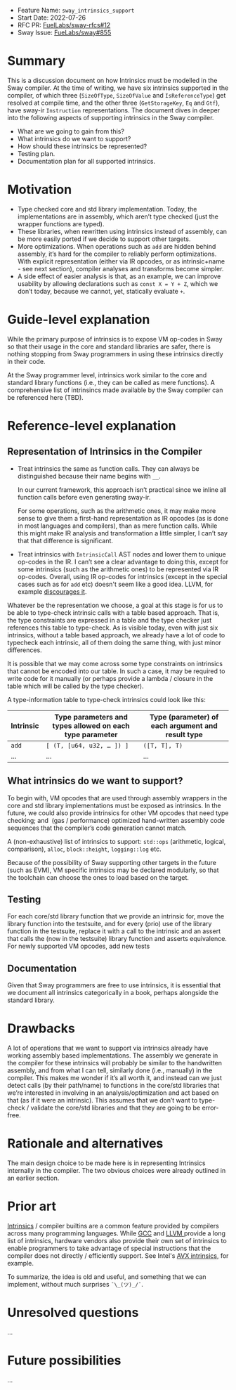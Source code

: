 - Feature Name: `sway_intrinsics_support`
- Start Date: 2022-07-26
- RFC PR: [FuelLabs/sway-rfcs#12](https://github.com/FuelLabs/sway-rfcs/pull/12)
- Sway Issue: [FueLabs/sway#855](https://github.com/FuelLabs/sway/issues/855)

# Summary

[summary]: #summary

This is a discussion document on how Intrinsics must be modelled in the Sway compiler. At the time of writing, we have six intrinsics supported in the compiler, of which three (`SizeOfType`, `SizeOfValue` and `IsReferenceType`) get resolved at compile time, and the other three (`GetStorageKey`, `Eq` and `Gtf`),  have sway-ir `Instruction` representations. The document dives in deeper into the following aspects of supporting intrinsics in the Sway compiler.

- What are we going to gain from this?
- What intrinsics do we want to support?
- How should these intrinsics be represented?
- Testing plan.
- Documentation plan for all supported intrinsics.

# Motivation

[motivation]: #motivation
- Type checked core and std library implementation. Today, the implementations are in assembly, which aren’t type checked (just the wrapper functions are typed).
- These libraries, when rewritten using intrinsics instead of assembly, can be more easily ported if we decide to support other targets.
- More optimizations. When operations such as `add` are hidden behind assembly, it’s hard for the compiler to reliably perform optimizations. With explicit representation (either via IR opcodes, or as intrinsic+name - see next section), compiler analyses and transforms become simpler.
- A side effect of easier analysis is that, as an example, we can improve usability by allowing declarations such as `const X = Y + Z`, which we don’t today, because we cannot, yet, statically evaluate `+`.

# Guide-level explanation

[guide-level-explanation]: #guide-level-explanation

While the primary purpose of intrinsics is to expose VM op-codes
in Sway so that their usage in the core and standard libraries are
safer, there is nothing stopping from Sway programmers in using
these intrinsics directly in their code.

At the Sway programmer level, intrinsics work similar to the core and
standard library functions (i.e., they can be called as mere functions).
A comprehensive list of intrinsincs made available by the Sway compiler
can be referenced here (TBD).

# Reference-level explanation

[reference-level-explanation]: #reference-level-explanation

## Representation of Intrinsics in the Compiler
- Treat intrinsics the same as function calls. They can always be
  distinguished because their name begins with `__`.

  In our current framework, this approach isn’t practical since we inline all function calls before even generating sway-ir.

  For some operations, such as the arithmetic ones, it may make more sense to give them a first-hand representation as IR opcodes (as is done in most languages and compilers), than as mere function calls. While this might make IR analysis and transformation a little simpler, I can’t say that that difference is significant.

- Treat intrinsics with `IntrinsicCall` AST nodes and lower them to
  unique op-codes in the IR. I can’t see a clear advantage to doing
  this, except for some intrinsics (such as the arithmetic ones) to
  be represented via IR op-codes. Overall, using IR op-codes for
  intrinsics (except in the special cases such as for `add` etc)
  doesn't seem like a good idea. LLVM, for example
  [discourages it](https://llvm.org/docs/ExtendingLLVM.html#introduction-and-warning).

Whatever be the representation we choose, a goal at this stage is for us to be able to type-check intrinsic calls with a table based approach. That is, the type constraints are expressed in a table and the type checker just references this table to type-check. As is visible today, even with just six intrinsics, without a table based approach, we already have a lot of code to typecheck each intrinsic, all of them doing the same thing, with just minor differences.

It is possible that we may come across some type constraints on intrinsics that cannot be encoded into our table. In such a case, it may be required to write code for it manually (or perhaps provide a lambda / closure in the table which will be called by the type checker).

A type-information table to type-check intrinsics could look like this:

| Intrinsic | Type parameters and types allowed on each type parameter |Type (parameter) of each argument and result type |
| ----------- | ----------- | ----------- |
| `add`       | `[ (T, [u64, u32, … ]) ]`   | `([T, T], T)` |
|  ...        |    ...      |  ...        |


## What intrinsics do we want to support?
To begin with, VM opcodes that are used through assembly wrappers in the core and std library implementations must be exposed as intrinsics. In the future, we could also provide intrinsics for other VM opcodes that need type checking; and  (gas / performance) optimized hand-written assembly code sequences that the compiler’s code generation cannot match.

A (non-exhaustive) list of intrinsics to support: `std::ops` (arithmetic, logical, comparison), `alloc`, `block::height`, `logging::log` etc.

Because of the possibility of Sway supporting other targets in the future
(such as EVM), VM specific intrinsics may be declared modularly, so that
the toolchain can choose the ones to load based on the target.

## Testing
For each core/std library function that we provide an intrinsic for, move the library function into the testsuite, and for every (prio) use of the library function in the testsuite, replace it with a call to the intrinsic and an assert that calls the (now in the testsuite) library function and asserts equivalence. For newly supported VM opcodes, add new tests

## Documentation
Given that Sway programmers are free to use intrinsics, it is essential
that we document all intrinsics categorically in a book, perhaps
alongside the standard library.

# Drawbacks

[drawbacks]: #drawbacks

A lot of operations that we want to support via intrinsics already have working assembly based implementations. The assembly we generate in the compiler for these intrinsics will probably be similar to the handwritten assembly, and from what I can tell, similarly done (i.e., manually) in the compiler. This makes me wonder if it’s all worth it, and instead can we just detect calls (by their path/name) to functions in the core/std libraries that we’re interested in involving in an analysis/optimization and act based on that (as if it were an intrinsic). This assumes that we don’t want to type-check / validate the core/std libraries and that they are going to be error-free.

# Rationale and alternatives

[rationale-and-alternatives]: #rationale-and-alternatives

The main design choice to be made here is in representing Intrinsics
internally in the compiler. The two obvious choices were already
outlined in an earlier section.

# Prior art

[prior-art]: #prior-art

[Intrinsics](https://en.wikipedia.org/wiki/Intrinsic_function) / compiler builtins are a common feature provided by compilers across
many programming languages. While [GCC](https://gcc.gnu.org/onlinedocs/gcc-4.9.2/gcc/Other-Builtins.html#Other-Builtins) and [LLVM ](https://llvm.org/docs/ExtendingLLVM.html) provide a long list of
intrinsics, hardware vendors also provide their own set of intrinsics
to enable programmers to take advantage of special instructions
that the compiler does not directly / efficiently support. See
Intel's [AVX intrinsics](https://www.intel.com/content/www/us/en/docs/cpp-compiler/developer-guide-reference/2021-8/details-of-avx-intrinsics.html), for example.

To summarize, the idea is old and useful, and something that we can implement, without much surprises `¯\_(ツ)_/¯`. 

# Unresolved questions

[unresolved-questions]: #unresolved-questions

...

# Future possibilities

[future-possibilities]: #future-possibilities

...